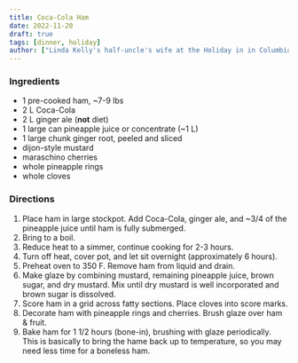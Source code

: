 ```yaml
---
title: Coca-Cola Ham
date: 2022-11-20
draft: true
tags: [dinner, holiday]
author: ["Linda Kelly's half-uncle's wife at the Holiday in in Columbia, South Carolina"]
---
```


### Ingredients
- 1 pre-cooked ham, ~7-9 lbs
- 2 L Coca-Cola
- 2 L ginger ale (__not__ diet)
- 1 large can pineapple juice or concentrate (~1 L) 
- 1 large chunk ginger root, peeled and sliced
- dijon-style mustard
- maraschino cherries
- whole pineapple rings
- whole cloves

### Directions
1. Place ham in large stockpot. Add Coca-Cola, ginger ale, and ~3/4 of the pineapple juice until ham is fully submerged.
1. Bring to a boil.
1. Reduce heat to a simmer, continue cooking for 2-3 hours.
1. Turn off heat, cover pot, and let sit overnight (approximately 6 hours).
1. Preheat oven to 350 F. Remove ham from liquid and drain. 
1. Make glaze by combining mustard, remaining pineapple juice, brown sugar, and dry mustard. Mix until dry mustard is well incorporated and brown sugar is dissolved.
1. Score ham in a grid across fatty sections. Place cloves into score marks. 
1. Decorate ham with pineapple rings and cherries. Brush glaze over ham & fruit. 
1. Bake ham for 1 1/2 hours (bone-in), brushing with glaze periodically. This is basically to bring the hame back up to  temperature, so you may need less time for a boneless ham.
